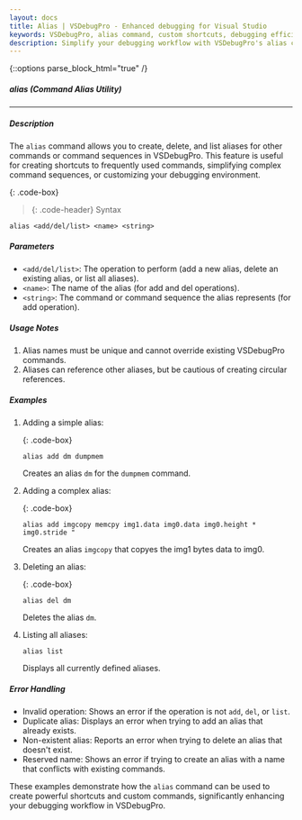 ```yaml
---
layout: docs
title: Alias | VSDebugPro - Enhanced debugging for Visual Studio
keywords: VSDebugPro, alias command, custom shortcuts, debugging efficiency, command customization
description: Simplify your debugging workflow with VSDebugPro's alias command. Learn how to create custom shortcuts for frequently used commands, reducing typing and streamlining your debugging sessions.
---
```

{::options parse_block_html="true" /}

##### alias (Command Alias Utility)
---

##### Description
The `alias` command allows you to create, delete, and list aliases for other commands or command sequences in VSDebugPro. This feature is useful for creating shortcuts to frequently used commands, simplifying complex command sequences, or customizing your debugging environment.

{: .code-box}
>{: .code-header}
>Syntax
```code
alias <add/del/list> <name> <string>
```

##### Parameters

- `<add/del/list>`: The operation to perform (add a new alias, delete an existing alias, or list all aliases).
- `<name>`: The name of the alias (for add and del operations).
- `<string>`: The command or command sequence the alias represents (for add operation).

##### Usage Notes

1. Alias names must be unique and cannot override existing VSDebugPro commands.
2. Aliases can reference other aliases, but be cautious of creating circular references.

##### Examples

1. Adding a simple alias:

   {: .code-box}
   ```
   alias add dm dumpmem
   ```
   Creates an alias `dm` for the `dumpmem` command.

2. Adding a complex alias:

   {: .code-box}
   ```
   alias add imgcopy memcpy img1.data img0.data img0.height * img0.stride "
   ```
   Creates an alias `imgcopy` that copyes the img1 bytes data to img0.

3. Deleting an alias:

   {: .code-box}
   ```
   alias del dm
   ```
   Deletes the alias `dm`.

4. Listing all aliases:
   ```
   alias list
   ```
   Displays all currently defined aliases.

##### Error Handling

- Invalid operation: Shows an error if the operation is not `add`, `del`, or `list`.
- Duplicate alias: Displays an error when trying to add an alias that already exists.
- Non-existent alias: Reports an error when trying to delete an alias that doesn't exist.
- Reserved name: Shows an error if trying to create an alias with a name that conflicts with existing commands.

These examples demonstrate how the `alias` command can be used to create powerful shortcuts and custom commands, significantly enhancing your debugging workflow in VSDebugPro.